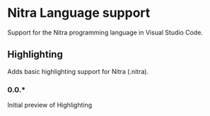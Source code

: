 # Nitra Language support

Support for the Nitra programming language in Visual Studio Code.

## Highlighting

Adds basic highlighting support for Nitra (.nitra).

### 0.0.*

Initial preview of Highlighting